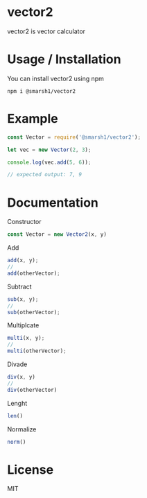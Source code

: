 # vector2 # 
vector2 is vector calculator

# Usage / Installation #
You can install vector2 using npm 
```
npm i @smarsh1/vector2
```

# Example #
```js
const Vector = require('@smarsh1/vector2');

let vec = new Vector(2, 3);

console.log(vec.add(5, 6));

// expected output: 7, 9 
```

# Documentation #

Constructor
```js
const Vector = new Vector2(x, y) 
```

Add
```js
add(x, y);
// 
add(otherVector);
```

Subtract
```js
sub(x, y);
//
sub(otherVector);
```

Multiplcate
```js
multi(x, y);
//
multi(otherVector);
```

Divade
```js
div(x, y)
//
div(otherVector)
```

Lenght
```js
len()
```

Normalize
```js
norm()
```

# License #
MIT 